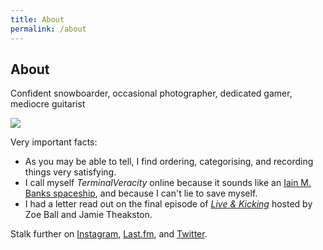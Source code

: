 ```yaml
---
title: About
permalink: /about
---
```


<section class="grid" id="about">

<h1>About</h1>

<p class="description">Confident snowboarder, occasional photographer, dedicated gamer, mediocre guitarist</p>

<img src="/assets/about/neil.jpg" class="full-width hero">

<p>Very important facts:</p>

<ul>
	<li>As you may be able to tell, I find ordering, categorising, and recording things very satisfying.</li>
	<li>I call myself <em>TerminalVeracity</em> online because it sounds like an <a href="https://theculture.fandom.com/wiki/List_of_spacecraft#Novels" target="_blank">Iain M. Banks spaceship</a>, and because I can't lie to save myself.</li>
	<!-- li>When I look straight up without moving my head, my eyes go squint.</li -->
	<li>I had a letter read out on the final episode of <a href="https://en.wikipedia.org/wiki/Live_%26_Kicking" target="_blank"><em>Live & Kicking</em></a> hosted by Zoe Ball and Jamie Theakston.</li>
</ul>

<p>Stalk further on <a href="https://www.instagram.com/terminalveracity/" target="_blank">Instagram</a>, <a href="https://www.last.fm/user/deepthought" target="_blank">Last.fm</a>, and <a href="https://twitter.com/neildawson" target="_blank">Twitter</a>.</p>

</section>